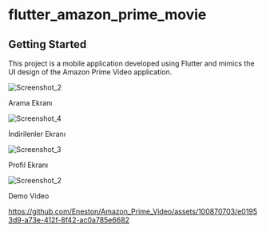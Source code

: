 # flutter_amazon_prime_movie


## Getting Started

This project is a mobile application developed using Flutter and mimics the UI design of the Amazon Prime Video application.



 
![Screenshot_2](https://github.com/Eneston/Amazon_Prime_Video/assets/100870703/ce15e1a4-dd9f-4274-885c-c9af84d354a6)

 Arama Ekranı
 
![Screenshot_4](https://github.com/Eneston/Amazon_Prime_Video/assets/100870703/b3342d30-8645-4a87-afb4-c6e98bf5e78d)

 İndirilenler Ekranı

![Screenshot_3](https://github.com/Eneston/Amazon_Prime_Video/assets/100870703/7b25afbc-70db-4528-b1e9-9dfefc446362)

 Profil Ekranı

![Screenshot_2](https://github.com/Eneston/Amazon_Prime_Video/assets/100870703/6a80c137-7d7d-46b4-b99d-fac465f14d47)


Demo Video

https://github.com/Eneston/Amazon_Prime_Video/assets/100870703/e01953d9-a73e-412f-8f42-ac0a785e6682

